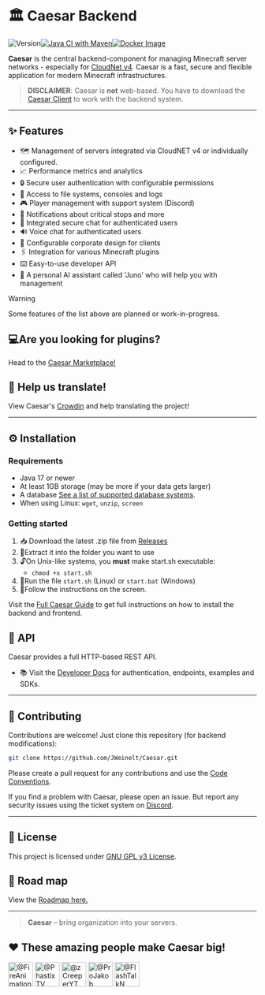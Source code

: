 # 🏛️ Caesar Backend
![Version](https://img.shields.io/badge/Version-v1.0.1--0790-green)[![Java CI with Maven](https://github.com/JWeinelt/Caesar/actions/workflows/maven.yml/badge.svg)](https://github.com/JWeinelt/Caesar/actions/workflows/maven.yml)[![Docker Image](https://github.com/JWeinelt/Caesar/actions/workflows/docker-publish.yml/badge.svg)](https://github.com/JWeinelt/Caesar/actions/workflows/docker-publish.yml)

**Caesar** is the central backend-component for managing Minecraft server networks - especially for [CloudNet v4](https://cloudnetservice.eu/). Caesar is a fast, secure and flexible application for modern Minecraft infrastructures.

> **DISCLAIMER**: Caesar is **not** web-based. You have to download the [Caesar Client](https://github.com/JWeinelt/Caesar-Panel) to work with the backend system.

---

## ✨ Features

- 🗺️ Management of servers integrated via CloudNET v4 or individually configured.
- 📈 Performance metrics and analytics
- 🔒 Secure user authentication with configurable permissions
- 📂 Access to file systems, consoles and logs
- 🎮 Player management with support system (Discord)
- 🔔 Notifications about critical stops and more
- 💬 Integrated secure chat for authenticated users
- 🔊 Voice chat for authenticated users
- 🎨 Configurable corporate design for clients
- 🖇️ Integration for various Minecraft plugins
- ⌨️ Easy-to-use developer API
- 🐶 A personal AI assistant called 'Juno' who will help you with management

> [!WARNING]
> Some features of the list above are planned or work-in-progress.

## 💻Are you looking for plugins?
Head to the [Caesar Marketplace!](https://market.caesarnet.cloud)

## 💬 Help us translate!
View Caesar's [Crowdin](http://crowdin.com/project/caesar-panel) and help translating the project!

---

## ⚙️ Installation

### Requirements

- Java 17 or newer
- At least 1GB storage (may be more if your data gets larger)
- A database [See a list of supported database systems](https://github.com/JWeinelt/Caesar/wiki/Database).
- When using Linux: ``wget``, ``unzip``, ``screen``

### Getting started
1. 📥 Download the latest .zip file from [Releases](https://github.com/JWeinelt/Caesar/releases)
2. 📂Extract it into the folder you want to use
3. 🔓On Unix-like systems, you **must** make start.sh executable:
	- `chmod +x start.sh`
4. 🚗Run the file `start.sh` (Linux) or `start.bat` (Windows)
5. 💬Follow the instructions on the screen.

Visit the [Full Caesar Guide](https://github.com/JWeinelt/Caesar/wiki) to get full instructions on how to install the backend and frontend.
    


## 🔌 API

Caesar provides a full HTTP-based REST API.

- 📚 Visit the [Developer Docs](https://github.com/JWeinelt/Caesar/wiki/API) for authentication, endpoints, examples and SDKs.

    

----------

## 🧪 Contributing

Contributions are welcome! Just clone this repository (for backend modifications):

```bash
git clone https://github.com/JWeinelt/Caesar.git
```
Please create a pull request for any contributions and use the [Code Conventions](https://github.com/JWeinelt/Caesar/wiki/Developer-Conventions).

If you find a problem with Caesar, please open an issue. But report any security issues using the ticket system on [Discord](https://dc.caesarnet.cloud).

----------

## 🤝 License

This project is licensed under  [GNU GPL v3 License](https://github.com/JWeinelt/Caesar?tab=GPL-3.0-1-ov-file).


## 🧭 Road map

View the [Roadmap here.](https://github.com/JWeinelt/Caesar/blob/master/RoadMap.md)

---

> **Caesar** – bring organization into your servers.

## ❤️ These amazing people make Caesar big!

<a href="https://github.com/FireAnimationStudios "><img src="https://github.com/FireAnimationStudios.png" width="50" height="50" alt="@FireAnimationStudios "/></a>
<a href="https://github.com/PhastixTV"><img src="https://github.com/PhastixTV.png" width="50" height="50" alt="@PhastixTV"/></a>
<a href="https://github.com/zCreeperYT"><img src="https://github.com/zCreeperYT.png" width="50" height="50" alt="@zCreeperYT"/></a>
<a href="https://github.com/ProJakob"><img src="https://github.com/ProJakob.png" width="50" height="50" alt="@ProJakob"/></a>
<a href="https://github.com/FlashTalkN"><img src="https://github.com/FlashTalkN.png" width="50" height="50" alt="@FlashTalkN"/></a>


